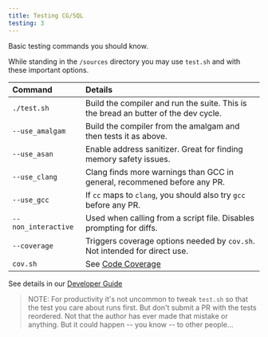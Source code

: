 ```yaml
---
title: Testing CG/SQL
testing: 3
---
```


Basic testing commands you should know.

While standing in the `/sources` directory you may use `test.sh` and with these important options.

|Command|Details|
|:------|:------|
|`./test.sh` | Build the compiler and run the suite. This is the bread an butter of the dev cycle.|
|`--use_amalgam`| Build the compiler from the amalgam and then tests it as above.|
|`--use_asan`| Enable address sanitizer.  Great for finding memory safety issues.|
|`--use_clang`| Clang finds more warnings than GCC in general, recommened before any PR.|
|`--use_gcc`| If `cc` maps to `clang`, you should also try `gcc` before any PR.|
|`--non_interactive`|Used when calling from a script file. Disables prompting for diffs.|
|`--coverage`|Triggers coverage options needed by `cov.sh`. Not intended for direct use.|
|`cov.sh` | See [Code Coverage](code-coverage.md) |


See details in our [Developer Guide](../developer_guide/04_testing.md)

>NOTE: For productivity it's not uncommon to tweak `test.sh` so that the test you care about runs first.
>But don't submit a PR with the tests reordered.  Not that the author has ever made that mistake or
>anything.  But it could happen -- you know -- to other people...
